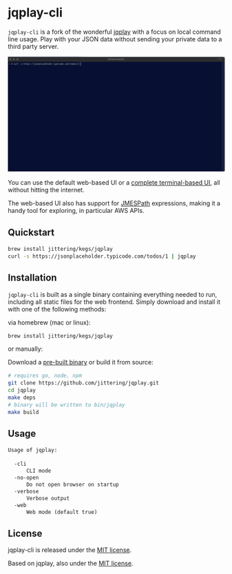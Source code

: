 # jqplay-cli

`jqplay-cli` is a fork of the wonderful
[jqplay](https://github.com/owenthereal/jqplay) with a focus on local command
line usage. Play with your JSON data without sending your private data to a
third party server.

![web-based](./demo/web.gif)

You can use the default web-based UI or a [complete terminal-based UI](./demo/README.md#terminal-ui),
all without hitting the internet.

The web-based UI also has support for [JMESPath](https://jmespath.org/)
expressions, making it a handy tool for exploring, in particular AWS APIs.

## Quickstart

```sh
brew install jittering/kegs/jqplay
curl -s https://jsonplaceholder.typicode.com/todos/1 | jqplay
```

## Installation

`jqplay-cli` is built as a single binary containing everything needed to run,
including all static files for the web frontend. Simply download and install it
with one of the following methods:

via homebrew (mac or linux):

```sh
brew install jittering/kegs/jqplay
```

or manually:

Download a [pre-built binary](https://github.com/jittering/jqplay/releases) or
build it from source:

```sh
# requires go, node, npm
git clone https://github.com/jittering/jqplay.git
cd jqplay
make deps
# binary will be written to bin/jqplay
make build
```

## Usage

```text
Usage of jqplay:

  -cli
      CLI mode
  -no-open
      Do not open browser on startup
  -verbose
      Verbose output
  -web
      Web mode (default true)
```

## License

jqplay-cli is released under the [MIT license](./LICENSE.md).

Based on jqplay, also under the [MIT license](https://github.com/owenthereal/jqplay/blob/master/LICENSE.md).
